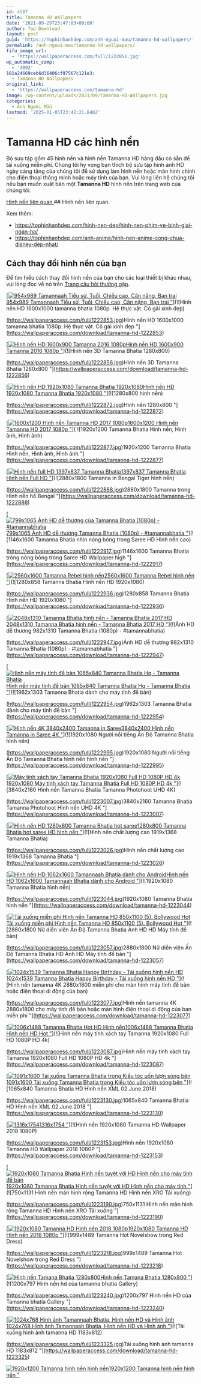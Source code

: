 ```yaml
---
id: 4587
title: Tamanna HD Wallpapers
date: '2021-09-29T23:47:03+00:00'
author: Top Download
layout: post
guid: 'https://Tophinhanhdep.com/anh-nguoi-mau/tamanna-hd-wallpapers/'
permalink: /anh-nguoi-mau/tamanna-hd-wallpapers/
fifu_image_url:
  - 'https://wallpaperaccess.com/full/1222851.jpg'
wp_automatic_camp:
  - '4092'
181a24669ceb6d36406cf97567c121e3:
  - Tamanna HD Wallpapers
original_link:
  - 'https://wallpaperaccess.com/tamanna-hd'
image: /wp-content/uploads/2021/09/Tamanna-HD-Wallpapers.jpg
categories:
  - Ảnh Người Mẫu
lastmod: '2025-01-05T23:42:21.848Z'
---
```

# Tamanna HD các hình nền

Bộ sưu tập gồm 45 hình nền và hình nền Tamanna HD hàng đầu có sẵn để tải xuống miễn phí. Chúng tôi hy vọng bạn thích bộ sưu tập hình ảnh HD ngày càng tăng của chúng tôi để sử dụng làm hình nền hoặc màn hình chính cho điện thoại thông minh hoặc máy tính của bạn. Vui lòng liên hệ chúng tôi nếu bạn muốn xuất bản một **Tamanna HD** hình nền trên trang web của chúng tôi.

[Hình nền liên quan ](#related) ## Hình nền liên quan.

   
 Xem thêm:

   
- <https://tophinhanhdep.com/hinh-nen-dep/hinh-nen-phim-ve-binh-giai-ngan-ha/>
- <https://tophinhanhdep.com/anh-anime/hinh-nen-anime-cong-chua-disney-dep-nhat/>

## Cách thay đổi hình nền của bạn

Để tìm hiểu cách thay đổi hình nền của bạn cho các loại thiết bị khác nhau, vui lòng đọc về nó trên [Trang câu hỏi thường gặp](https://tophinhanhdep.com/faq/).

  
[[![954x989 Tamannaah Tiểu sử, Tuổi, Chiều cao, Cân nặng, Bạn trai](https://wallpaperaccess.com/full/1222851.jpg)954x989 Tamannaah Tiểu sử, Tuổi, Chiều cao, Cân nặng, Bạn trai "](https://wallpaperaccess.com/download/tamanna-hd-1222851)](![Hình nền HD 1600x1000 tamanna bhatia 1080p.  Hệ thực vật.  Cô gái xinh đẹp)

(https://wallpaperaccess.com/full/1222853.jpg)Hình nền HD 1600x1000 tamanna bhatia 1080p. Hệ thực vật. Cô gái xinh đẹp "](https://wallpaperaccess.com/download/tamanna-hd-1222853)

[[![Hình nền HD 1600x900 Tamanna 2016 1080p](https://wallpaperaccess.com/full/1222855.jpg)Hình nền HD 1600x900 Tamanna 2016 1080p "](https://wallpaperaccess.com/download/tamanna-hd-1222855)](![Hình nền 3D Tamanna Bhatia 1280x800)

(https://wallpaperaccess.com/full/1222856.jpg)Hình nền 3D Tamanna Bhatia 1280x800 "](https://wallpaperaccess.com/download/tamanna-hd-1222856)

[[![Hình nền HD 1920x1080 Tamanna Bhatia 1920x1080](https://wallpaperaccess.com/full/1222858.jpg)Hình nền HD 1920x1080 Tamanna Bhatia 1920x1080 "](https://wallpaperaccess.com/download/tamanna-hd-1222858)](![1280x800 hình nền)

(https://wallpaperaccess.com/full/1222872.jpg)Hình nền 1280x800 "](https://wallpaperaccess.com/download/tamanna-hd-1222872)

[[![1600x1200 Hình nền Tamanna HD 2017 1080p](https://wallpaperaccess.com/full/1222874.jpg)1600x1200 Hình nền Tamanna HD 2017 1080p "](https://wallpaperaccess.com/download/tamanna-hd-1222874)]( ![1920x1200 Tamanna Bhatia Hình nền, Hình ảnh, Hình ảnh)

(https://wallpaperaccess.com/full/1222877.jpg)1920x1200 Tamanna Bhatia Hình nền, Hình ảnh, Hình ảnh "](https://wallpaperaccess.com/download/tamanna-hd-1222877)

[[![Hình nền full HD 1397x837 Tamanna Bhatia](https://wallpaperaccess.com/full/1222886.jpg)1397x837 Tamanna Bhatia Hình nền Full HD "](https://wallpaperaccess.com/download/tamanna-hd-1222886)](![2880x1800 Tamanna in Bengal Tiger hình nền)

(https://wallpaperaccess.com/full/1222888.jpg)2880x1800 Tamanna trong Hình nền hổ Bengal "](https://wallpaperaccess.com/download/tamanna-hd-1222888)

[[![799x1065 Ảnh HD dễ thương của Tamanna Bhatia (1080p) - #tamannabhatia](https://wallpaperaccess.com/full/1222891.jpg)799x1065 Ảnh HD dễ thương Tamanna Bhatia (1080p) - #tamannabhatia "](https://wallpaperaccess.com/download/tamanna-hd-1222891)](![1146x1600 Tamanna Bhatia nhìn nóng bỏng trong Saree HD Hình nền cao)

(https://wallpaperaccess.com/full/1222917.jpg)1146x1600 Tamanna Bhatia trông nóng bỏng trong Saree HD Wallpaper high "](https://wallpaperaccess.com/download/tamanna-hd-1222917)

[[![2560x1600 Tamanna Rebel hình nền](https://wallpaperaccess.com/full/1222919.jpg)2560x1600 Tamanna Rebel hình nền "](https://wallpaperaccess.com/download/tamanna-hd-1222919)](![1280x858 Tamanna Bhatia Hình nền HD 1920x1080)

(https://wallpaperaccess.com/full/1222936.jpg)1280x858 Tamanna Bhatia Hình nền HD 1920x1080 "](https://wallpaperaccess.com/download/tamanna-hd-1222936)

[[![2048x1310 Tamanna Bhatia hình nền - Tamanna Bhatia 2017 HD](https://wallpaperaccess.com/full/1222939.jpg)2048x1310 Tamanna Bhatia hình nền - Tamanna Bhatia 2017 HD "](https://wallpaperaccess.com/download/tamanna-hd-1222939)](![Ảnh HD dễ thương 982x1310 Tamanna Bhatia (1080p) - #tamannabhatia)

(https://wallpaperaccess.com/full/1222947.jpg)Ảnh HD dễ thương 982x1310 Tamanna Bhatia (1080p) - #tamannabhatia "](https://wallpaperaccess.com/download/tamanna-hd-1222947)

[[![Hình nền máy tính để bàn 1065x840 Tamanna Bhatia Hq - Tamanna Bhatia](https://wallpaperaccess.com/full/1222952.jpg)Hình nền máy tính để bàn 1065x840 Tamanna Bhatia Hq - Tamanna Bhatia "](https://wallpaperaccess.com/download/tamanna-hd-1222952)](![1962x1303 Tamanna Bhatia dành cho máy tính để bàn)

(https://wallpaperaccess.com/full/1222954.jpg)1962x1303 Tamanna Bhatia dành cho máy tính để bàn "](https://wallpaperaccess.com/download/tamanna-hd-1222954)

[[![Hình nền 4K 3840x2400 Tamanna in Saree](https://wallpaperaccess.com/full/1222980.jpg)3840x2400 Hình nền Tamanna in Saree 4K "](https://wallpaperaccess.com/download/tamanna-hd-1222980)](![1920x1080 Người nổi tiếng Ấn Độ Tamanna Bhatia hình nền)

(https://wallpaperaccess.com/full/1222995.jpg)1920x1080 Người nổi tiếng Ấn Độ Tamanna Bhatia hình nền hình nền "](https://wallpaperaccess.com/download/tamanna-hd-1222995)

[[![Máy tính xách tay Tamanna Bhatia 1920x1080 Full HD 1080P HD 4k](https://wallpaperaccess.com/full/1223003.jpg)1920x1080 Máy tính xách tay Tamanna Bhatia Full HD 1080P HD 4k "](https://wallpaperaccess.com/download/tamanna-hd-1223003)](![3840x2160 Hình nền Tamanna Bhatia Tamanna Photohoot UHD 4K)

(https://wallpaperaccess.com/full/1223007.jpg)3840x2160 Tamanna Bhatia Tamanna Photohoot Hình nền UHD 4K "](https://wallpaperaccess.com/download/tamanna-hd-1223007)

[[![Hình nền HD 1280x800 Tamanna Bhatia hot saree](https://wallpaperaccess.com/full/1223011.jpg)1280x800 Tamanna Bhatia hot saree HD hình nền "](https://wallpaperaccess.com/download/tamanna-hd-1223011)](![Hình nền chất lượng cao 1919x1368 Tamanna Bhatia)

(https://wallpaperaccess.com/full/1223026.jpg)Hình nền chất lượng cao 1919x1368 Tamanna Bhatia "](https://wallpaperaccess.com/download/tamanna-hd-1223026)

[[![Hình nền HD 1062x1600 Tamannaah Bhatia dành cho Android](https://wallpaperaccess.com/full/1223030.jpg)Hình nền HD 1062x1600 Tamannaah Bhatia dành cho Android "](https://wallpaperaccess.com/download/tamanna-hd-1223030)](![1920x1080 Tamanna Bhatia hình nền)

(https://wallpaperaccess.com/full/1223044.jpg)1920x1080 Tamanna Bhatia hình nền "](https://wallpaperaccess.com/download/tamanna-hd-1223044)

[[![Tải xuống miễn phí Hình nền Tamanna HD 850x1100 (5).  Bollywood Hot](https://wallpaperaccess.com/full/1223048.jpg)Tải xuống miễn phí Hình nền Tamanna HD 850x1100 (5). Bollywood Hot "](https://wallpaperaccess.com/download/tamanna-hd-1223048)](![2880x1800 Nữ diễn viên Ấn Độ Tamanna Bhatia Ảnh HD HD Máy tính để bàn)

(https://wallpaperaccess.com/full/1223057.jpg)2880x1800 Nữ diễn viên Ấn Độ Tamanna Bhatia HD Ảnh HD Máy tính để bàn "](https://wallpaperaccess.com/download/tamanna-hd-1223057)

[[![1024x1539 Tamanna Bhatia Happy Birthday - Tải xuống hình nền HD](https://wallpaperaccess.com/full/1223072.jpg)1024x1539 Tamanna Bhatia Happy Birthday - Tải xuống hình nền HD "](https://wallpaperaccess.com/download/tamanna-hd-1223072)](![Hình nền tamanna 4K 2880x1800 miễn phí cho màn hình máy tính để bàn hoặc điện thoại di động của bạn)

(https://wallpaperaccess.com/full/1223077.jpg)Hình nền tamanna 4K 2880x1800 cho máy tính để bàn hoặc màn hình điện thoại di động của bạn miễn phí "](https://wallpaperaccess.com/download/tamanna-hd-1223077)

[[![1006x1488 Tamanna Bhatia Hot HD Hình nền](https://wallpaperaccess.com/full/1223080.jpg)1006x1488 Tamanna Bhatia Hình nền HD Hot "](https://wallpaperaccess.com/download/tamanna-hd-1223080)](![Hình nền máy tính xách tay Tamanna 1920x1080 Full HD 1080P HD 4k)

(https://wallpaperaccess.com/full/1223087.jpg)Hình nền máy tính xách tay Tamanna 1920x1080 Full HD 1080P HD 4k "](https://wallpaperaccess.com/download/tamanna-hd-1223087)

[[![1091x1600 Tải xuống Tamanna Bhatia trong Kiểu tóc uốn lượn sóng bên](https://wallpaperaccess.com/full/1223094.jpg)1091x1600 Tải xuống Tamanna Bhatia trong Kiểu tóc uốn lượn sóng bên "](https://wallpaperaccess.com/download/tamanna-hd-1223094)](![1065x840 Tamanna Bhatia HD Hình nền XML 02.June.2018)

(https://wallpaperaccess.com/full/1223130.jpg)1065x840 Tamanna Bhatia HD Hình nền XML 02.June.2018 "](https://wallpaperaccess.com/download/tamanna-hd-1223130)

[[![1316x1754 ](https://wallpaperaccess.com/full/1223143.jpg)1316x1754 "](https://wallpaperaccess.com/download/tamanna-hd-1223143)](![Hình nền 1920x1080 Tamanna HD Wallpaper 2018 1080P)

(https://wallpaperaccess.com/full/1223153.jpg)Hình nền 1920x1080 Tamanna HD Wallpaper 2018 1080P "](https://wallpaperaccess.com/download/tamanna-hd-1223153)

[[![1920x1080 Tamanna Bhatia Hình nền tuyệt vời HD Hình nền cho máy tính để bàn](https://wallpaperaccess.com/full/1223168.jpg)1920x1080 Tamanna Bhatia Hình nền tuyệt vời HD Hình nền cho máy tính "](https://wallpaperaccess.com/download/tamanna-hd-1223168)](![750x1131 Hình nền màn hình rộng Tamanna HD Hình nền XRO Tải xuống)

(https://wallpaperaccess.com/full/1223190.jpg)750x1131 Hình nền màn hình rộng Tamanna HD Hình nền XRO Tải xuống "](https://wallpaperaccess.com/download/tamanna-hd-1223190)

[[![1920x1080 Tamanna HD Hình nền 2018 1080p](https://wallpaperaccess.com/full/1223201.jpg)1920x1080 Tamanna HD Hình nền 2018 1080p "](https://wallpaperaccess.com/download/tamanna-hd-1223201)](![999x1489 Tamanna Hot Novelshow trong Red Dress)

(https://wallpaperaccess.com/full/1223218.jpg)999x1489 Tamanna Hot Novelshow trong Red Dress "](https://wallpaperaccess.com/download/tamanna-hd-1223218)

[[![Hình nền Tamana Bhatia 1280x800](https://wallpaperaccess.com/full/1223223.jpg)Hình nền Tamana Bhatia 1280x800 "](https://wallpaperaccess.com/download/tamanna-hd-1223223)](![1200x797 Hình nền hd của tamanna bhatia Gallery)

(https://wallpaperaccess.com/full/1223240.jpg)1200x797 Hình nền HD của Tamanna bhatia Gallery "](https://wallpaperaccess.com/download/tamanna-hd-1223240)

[[![1024x768 Hình ảnh Tamannaah Bhatia, Hình nền HD và Hình ảnh](https://wallpaperaccess.com/full/1223263.jpg)1024x768 Hình ảnh Tamannaah Bhatia, Hình nền HD và Hình ảnh "](https://wallpaperaccess.com/download/tamanna-hd-1223263)](![Tải xuống hình ảnh tamanna HD 1183x812)

(https://wallpaperaccess.com/full/1223325.jpg)Tải xuống hình ảnh tamanna HD 1183x812 "](https://wallpaperaccess.com/download/tamanna-hd-1223325)

[![1920x1200 Tamanna hình nền hình nền](https://wallpaperaccess.com/full/1223328.jpg)1920x1200 Tamanna hình nền hình nền "](https://wallpaperaccess.com/download/tamanna-hd-1223328)
